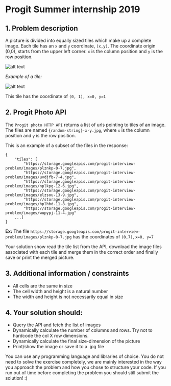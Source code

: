 # Progit Summer internship 2019

## 1. Problem description

A picture is divided into equally sized tiles which make up a complete image.
Each tile has an `x` and `y` coordinate, `(x,y)`. The coordinate origin (0,0), starts from the upper left corner. `x` is the column position and `y` is the row position.

![alt text](https://i.imgur.com/5nvpHGv.jpg "Grid example")

_Example of a tile:_

![alt text](https://i.imgur.com/J00p08R.png "Tile example")

This tile has the coordinate of `(0, 1), x=0, y=1`

## 2. Progit Photo API

The `Progit photo HTTP API` returns a list of urls pointing to tiles of an image.
The files are named `{random-string}-x-y.jpg`, where `x` is the column position and `y` is the row position.

This is an example of a subset of the files in the response:

```
{
    "tiles": [
        "https://storage.googleapis.com/progit-interview-problem/images/plznkp-0-7.jpg",
        "https://storage.googleapis.com/progit-interview-problem/images/uvdjfb-7-4.jpg",
        "https://storage.googleapis.com/progit-interview-problem/images/nplkpg-12-6.jpg",
        "https://storage.googleapis.com/progit-interview-problem/images/elzsou-13-9.jpg",
        "https://storage.googleapis.com/progit-interview-problem/images/hplhbd-11-8.jpg",
        "https://storage.googleapis.com/progit-interview-problem/images/wupypj-11-4.jpg"
    ...]
}
```

**Ex:** The file `https://storage.googleapis.com/progit-interview-problem/images/plznkp-0-7.jpg` has the coordinates of `(0,7)`, `x=0, y=7`

Your solution show read the tile list from the API, download the image files associated with each tile and merge them in the correct order and finally save or print the merged picture.

## 3. Additional information / constraints

- All cells are the same in size
- The cell width and height is a natural number
- The width and height is not necessarily equal in size

## 4. Your solution should:

- Query the API and fetch the list of images
- Dynamically calculate the number of columns and rows. Try not to hardcode the col X row dimensions.
- Dynamically calculate the final size-dimension of the picture
- Print/show the image or save it to a .jpg file

You can use any programming language and libraries of choice. You do not need to solve the exercise completely, we are mainly interested in the way you approach the problem and how you chose to structure your code. If you run out of time before completing the problem you should still submit the solution! :)
